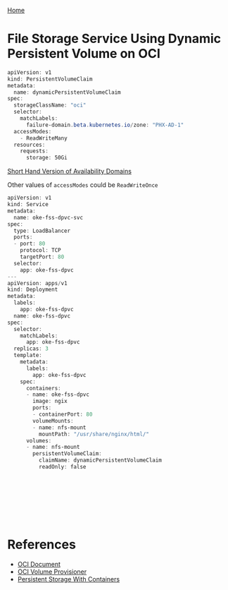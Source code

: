 [Home](../README.md)

# File Storage Service Using Dynamic Persistent Volume on OCI



```Powershell
apiVersion: v1
kind: PersistentVolumeClaim
metadata:
  name: dynamicPersistentVolumeClaim
spec:
  storageClassName: "oci"
  selector:
    matchLabels:
      failure-domain.beta.kubernetes.io/zone: "PHX-AD-1"
  accessModes:
    - ReadWriteMany
  resources:
    requests:
      storage: 50Gi
```

[Short Hand Version of Availability Domains](https://docs.cloud.oracle.com/iaas/Content/ContEng/Concepts/contengprerequisites.htm#Availab)

Other values of `accessModes` could be `ReadWriteOnce`


```Powershell
apiVersion: v1
kind: Service
metadata:
  name: oke-fss-dpvc-svc
spec:
  type: LoadBalancer
  ports:
  - port: 80
    protocol: TCP
    targetPort: 80
  selector:
    app: oke-fss-dpvc
---
apiVersion: apps/v1
kind: Deployment
metadata:
  labels:
    app: oke-fss-dpvc
  name: oke-fss-dpvc
spec:
  selector:
    matchLabels:
      app: oke-fss-dpvc
  replicas: 3
  template:
    metadata:
      labels:
        app: oke-fss-dpvc
    spec:
      containers:
      - name: oke-fss-dpvc  
        image: ngix
        ports:
        - containerPort: 80
        volumeMounts:
        - name: nfs-mount
          mountPath: "/usr/share/nginx/html/"
      volumes:
      - name: nfs-mount
        persistentVolumeClaim:
          claimName: dynamicPersistentVolumeClaim
          readOnly: false
```


```Powershell

```


```Powershell

```


```Powershell

```


```Powershell

```


```Powershell

```


```Powershell

```


```Powershell

```


```Powershell

```

# References 
* [OCI Document](https://docs.cloud.oracle.com/iaas/Content/ContEng/Tasks/contengcreatingpersistentvolumeclaim.htm)
* [OCI Volume Provisioner](https://github.com/oracle/oci-volume-provisioner)
* [Persistent Storage With Containers](https://www.slideshare.net/oracledevs/persistent-storage-with-containers-by-kaslin-fields)
